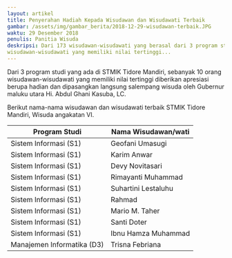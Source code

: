 ```yaml
---
layout: artikel
title: Penyerahan Hadiah Kepada Wisudawan dan Wisudawati Terbaik
gambar: /assets/img/gambar_berita/2018-12-29-wisudawan-terbaik.JPG
waktu: 29 Desember 2018
penulis: Panitia Wisuda
deskripsi: Dari 173 wisudawan-wisudawati yang berasal dari 3 program studi yang diwisuda, sebanyak 10 orang
wisudawan-wisudawati yang memiliki nilai tertinggi...
---
```


Dari 3 program studi yang ada di STMIK Tidore Mandiri, sebanyak 10 orang wisudawan-wisudawati
yang memiliki nilai tertinggi diberikan apresiasi berupa hadian dan dipasangkan langsung salempang wisuda oleh Gubernur
maluku utara Hi. Abdul Ghani Kasuba, LC.

Berikut nama-nama wisudawan dan wisudawati terbaik STMIK Tidore Mandiri, Wisuda angakatan VI.

<table class="table table-striped">
    <thead class="thead-dark">
        <tr>
            <th scope="col">Program Studi</th>
            <th scope="col">Nama Wisudawan/wati</th>
        </tr>
    </thead>
    <tbody>
        <tr>
            <td>Sistem Informasi (S1)</td>
            <td>Geofani Umasugi</td>
        </tr>
        <tr>
            <td>Sistem Informasi (S1)</td>
            <td>Karim Anwar</td>
        </tr>
        <tr>
            <td>Sistem Informasi (S1)</td>
            <td>Devy Novitasari</td>
        </tr>
        <tr>
            <td>Sistem Informasi (S1)</td>
            <td>Rimayanti Muhammad</td>
        </tr>
        <tr>
            <td>Sistem Informasi (S1)</td>
            <td>Suhartini Lestaluhu</td>
        </tr>
        <tr>
            <td>Sistem Informasi (S1)</td>
            <td>Rahmad</td>
        </tr>
        <tr>
            <td>Sistem Informasi (S1)</td>
            <td>Mario M. Taher</td>
        </tr>
        <tr>
            <td>Sistem Informasi (S1)</td>
            <td>Santi Doter</td>
        </tr>
        <tr>
            <td>Sistem Informasi (S1)</td>
            <td>Ibnu Hamza Muhammad</td>
        </tr>
        <tr>
            <td>Manajemen Informatika (D3)</td>
            <td>Trisna Febriana</td>
        </tr>
    </tbody>
</table>